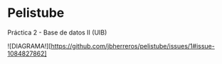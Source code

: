 # Pelistube
Práctica 2 - Base de datos II (UIB)

![DIAGRAMA!][https://github.com/jbherreros/pelistube/issues/1#issue-1084827862]
